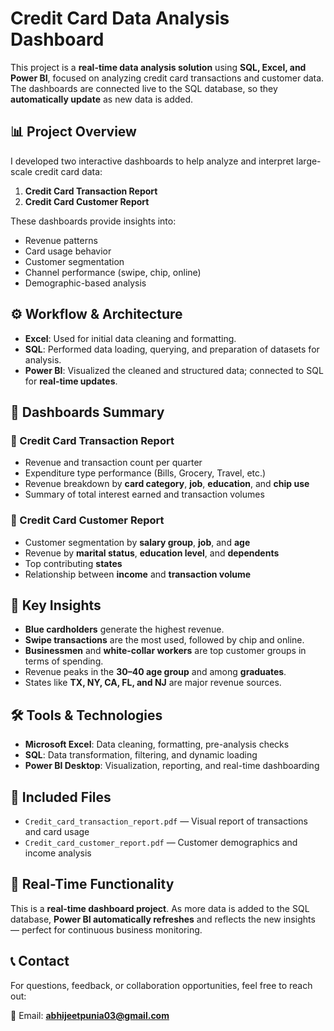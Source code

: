 

# Credit Card Data Analysis Dashboard

This project is a **real-time data analysis solution** using **SQL, Excel, and Power BI**, focused on analyzing credit card transactions and customer data. The dashboards are connected live to the SQL database, so they **automatically update** as new data is added.

## 📊 Project Overview

I developed two interactive dashboards to help analyze and interpret large-scale credit card data:

1. **Credit Card Transaction Report**
2. **Credit Card Customer Report**

These dashboards provide insights into:

* Revenue patterns
* Card usage behavior
* Customer segmentation
* Channel performance (swipe, chip, online)
* Demographic-based analysis

## ⚙️ Workflow & Architecture

* **Excel**: Used for initial data cleaning and formatting.
* **SQL**: Performed data loading, querying, and preparation of datasets for analysis.
* **Power BI**: Visualized the cleaned and structured data; connected to SQL for **real-time updates**.

## 📁 Dashboards Summary

### 🔹 Credit Card Transaction Report

* Revenue and transaction count per quarter
* Expenditure type performance (Bills, Grocery, Travel, etc.)
* Revenue breakdown by **card category**, **job**, **education**, and **chip use**
* Summary of total interest earned and transaction volumes

### 🔹 Credit Card Customer Report

* Customer segmentation by **salary group**, **job**, and **age**
* Revenue by **marital status**, **education level**, and **dependents**
* Top contributing **states**
* Relationship between **income** and **transaction volume**

## 🧠 Key Insights

* **Blue cardholders** generate the highest revenue.
* **Swipe transactions** are the most used, followed by chip and online.
* **Businessmen** and **white-collar workers** are top customer groups in terms of spending.
* Revenue peaks in the **30–40 age group** and among **graduates**.
* States like **TX, NY, CA, FL, and NJ** are major revenue sources.

## 🛠 Tools & Technologies

* **Microsoft Excel**: Data cleaning, formatting, pre-analysis checks
* **SQL**: Data transformation, filtering, and dynamic loading
* **Power BI Desktop**: Visualization, reporting, and real-time dashboarding

## 📂 Included Files

* `Credit_card_transaction_report.pdf` — Visual report of transactions and card usage
* `Credit_card_customer_report.pdf` — Customer demographics and income analysis

## 🚀 Real-Time Functionality

This is a **real-time dashboard project**. As more data is added to the SQL database, **Power BI automatically refreshes** and reflects the new insights — perfect for continuous business monitoring.

## 📞 Contact

For questions, feedback, or collaboration opportunities, feel free to reach out:

📧 Email: **[abhijeetpunia03@gmail.com](mailto:abhijeetpunia03@gmail.com)**


